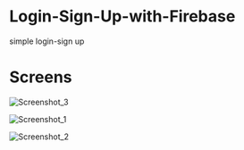 # Login-Sign-Up-with-Firebase
simple login-sign up


# Screens


![Screenshot_3](https://user-images.githubusercontent.com/96498139/169701657-1f905b1f-5556-4062-979a-95905d84de8e.png)


![Screenshot_1](https://user-images.githubusercontent.com/96498139/169701634-606106f4-bee8-4b5c-9896-f723d40e94c2.png)


![Screenshot_2](https://user-images.githubusercontent.com/96498139/169701648-9077f1aa-8eab-455b-9849-98dea1666734.png)


